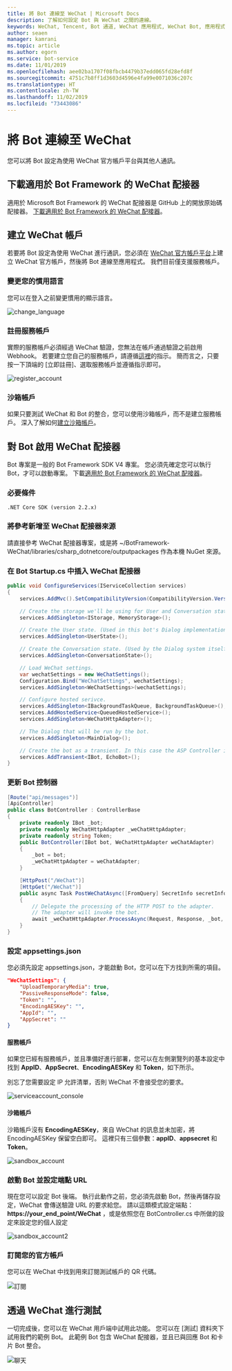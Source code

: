 ```yaml
---
title: 將 Bot 連線至 WeChat | Microsoft Docs
description: 了解如何設定 Bot 與 WeChat 之間的連線。
keywords: WeChat, Tencent, Bot 通道, WeChat 應用程式, WeChat Bot, 應用程式識別碼, 應用程式密碼, 認證
author: seaen
manager: kamrani
ms.topic: article
ms.author: egorn
ms.service: bot-service
ms.date: 11/01/2019
ms.openlocfilehash: aee02ba1707f08fbcb4479b37edd065fd28efd8f
ms.sourcegitcommit: 4751c7b8ff1d3603d4596e4fa99e0071036c207c
ms.translationtype: HT
ms.contentlocale: zh-TW
ms.lasthandoff: 11/02/2019
ms.locfileid: "73443086"
---
```

# <a name="connect-a-bot-to-wechat"></a>將 Bot 連線至 WeChat

您可以將 Bot 設定為使用 WeChat 官方帳戶平台與其他人通訊。

## <a name="download-wechat-adapter-for-bot-framework"></a>下載適用於 Bot Framework 的 WeChat 配接器

適用於 Microsoft Bot Framework 的 WeChat 配接器是 GitHub 上的開放原始碼配接器。 [下載適用於 Bot Framework 的 WeChat 配接器](https://github.com/microsoft/BotFramework-WeChat/)。

## <a name="create-a-wechat-account"></a>建立 WeChat 帳戶

若要將 Bot 設定為使用 WeChat 進行通訊，您必須在 [WeChat 官方帳戶平台](https://mp.weixin.qq.com/?lang=en_US)上建立 WeChat 官方帳戶，然後將 Bot 連線至應用程式。 我們目前僅支援服務帳戶。

### <a name="change-your-prefer-language"></a>變更您的慣用語言

您可以在登入之前變更慣用的顯示語言。

 ![change_language](./media/channels/wechat-change-language.png)

### <a name="register-a-service-account"></a>註冊服務帳戶

實際的服務帳戶必須經過 WeChat 驗證，您無法在帳戶通過驗證之前啟用 Webhook。 若要建立您自己的服務帳戶，請遵循[這裡](https://kf.qq.com/product/weixinmp.html#hid=87)的指示。
簡而言之，只要按一下頂端的 [立即註冊]、選取服務帳戶並遵循指示即可。

 ![register_account](./media/channels/wechat-register-account.png)

### <a name="sandbox-account"></a>沙箱帳戶

如果只要測試 WeChat 和 Bot 的整合，您可以使用沙箱帳戶，而不是建立服務帳戶。 深入了解如何[建立沙箱帳戶](https://mp.weixin.qq.com/debug/cgi-bin/sandbox?t=sandbox/login)。

## <a name="enable-wechat-adapter-to-bot"></a>對 Bot 啟用 WeChat 配接器

Bot 專案是一般的 Bot Framework SDK V4 專案。 您必須先確定您可以執行 Bot，才可以啟動專案。 下載[適用於 Bot Framework 的 WeChat 配接器](https://github.com/microsoft/BotFramework-WeChat/)。

### <a name="prerequisites"></a>必要條件

    .NET Core SDK (version 2.2.x)

### <a name="add-reference-to-wechat-adapter-source"></a>將參考新增至 WeChat 配接器來源

請直接參考 WeChat 配接器專案，或是將 ~/BotFramework-WeChat/libraries/csharp_dotnetcore/outputpackages 作為本機 NuGet 來源。

### <a name="inject-wechat-adapter-in-your-bot-startupcs"></a>在 Bot Startup.cs 中插入 WeChat 配接器

```csharp
public void ConfigureServices(IServiceCollection services)
{
    services.AddMvc().SetCompatibilityVersion(CompatibilityVersion.Version_2_2);

    // Create the storage we'll be using for User and Conversation state. (Memory is great for testing purposes.)
    services.AddSingleton<IStorage, MemoryStorage>();

    // Create the User state. (Used in this bot's Dialog implementation.)
    services.AddSingleton<UserState>();

    // Create the Conversation state. (Used by the Dialog system itself.)
    services.AddSingleton<ConversationState>();

    // Load WeChat settings.
    var wechatSettings = new WeChatSettings();
    Configuration.Bind("WeChatSettings", wechatSettings);
    services.AddSingleton<WeChatSettings>(wechatSettings);

    // Configure hosted serivce.
    services.AddSingleton<IBackgroundTaskQueue, BackgroundTaskQueue>();
    services.AddHostedService<QueuedHostedService>();
    services.AddSingleton<WeChatHttpAdapter>();

    // The Dialog that will be run by the bot.
    services.AddSingleton<MainDialog>();

    // Create the bot as a transient. In this case the ASP Controller is expecting an IBot.
    services.AddTransient<IBot, EchoBot>();
}
```

### <a name="update-your-bot-controller"></a>更新 Bot 控制器

```csharp
[Route("api/messages")]
[ApiController]
public class BotController : ControllerBase
{  
    private readonly IBot _bot;
    private readonly WeChatHttpAdapter _weChatHttpAdapter;
    private readonly string Token;
    public BotController(IBot bot, WeChatHttpAdapter weChatAdapter)
    {
        _bot = bot;
        _weChatHttpAdapter = weChatAdapter;
    }

    [HttpPost("/WeChat")]
    [HttpGet("/WeChat")]
    public async Task PostWeChatAsync([FromQuery] SecretInfo secretInfo)
    {
        // Delegate the processing of the HTTP POST to the adapter.
        // The adapter will invoke the bot.
        await _weChatHttpAdapter.ProcessAsync(Request, Response, _bot, secretInfo);
    }
}
```

### <a name="setup-appsettingsjson"></a>設定 appsettings.json

您必須先設定 appsettings.json，才能啟動 Bot，您可以在下方找到所需的項目。

```json
"WeChatSettings": {
    "UploadTemporaryMedia": true,
    "PassiveResponseMode": false,
    "Token": "",
    "EncodingAESKey": "",
    "AppId": "",
    "AppSecret": ""
}
```

#### <a name="service-account"></a>服務帳戶

如果您已經有服務帳戶，並且準備好進行部署，您可以在左側瀏覽列的基本設定中找到 **AppID**、**AppSecret**、**EncodingAESKey** 和 **Token**，如下所示。

別忘了您需要設定 IP 允許清單，否則 WeChat 不會接受您的要求。

 ![serviceaccount_console](./media/channels/wechat-serviceaccount-console.png)

#### <a name="sandbox-account"></a>沙箱帳戶

沙箱帳戶沒有 **EncodingAESKey**，來自 WeChat 的訊息並未加密，將 EncodingAESKey 保留空白即可。 這裡只有三個參數：**appID**、**appsecret** 和 **Token**。

 ![sandbox_account](./media/channels/wechat-sandbox-account.png)

### <a name="start-bot-and-set-endpoint-url"></a>啟動 Bot 並設定端點 URL

現在您可以設定 Bot 後端。 執行此動作之前，您必須先啟動 Bot，然後再儲存設定，WeChat 會傳送驗證 URL 的要求給您。
請以這類模式設定端點： **https://your_end_point/WeChat** ，或是依照您在 BotController.cs 中所做的設定來設定您的個人設定

 ![sandbox_account2](./media/channels/wechat-sandbox-account-2.png)

### <a name="subscribe-your-official-account"></a>訂閱您的官方帳戶

您可以在 WeChat 中找到用來訂閱測試帳戶的 QR 代碼。

 ![訂閱](./media/channels/wechat-subscribe.png)

## <a name="test-through-wechat"></a>透過 WeChat 進行測試

一切完成後，您可以在 WeChat 用戶端中試用此功能。 您可以在 [測試] 資料夾下試用我們的範例 Bot。 此範例 Bot 包含 WeChat 配接器，並且已與回應 Bot 和卡片 Bot 整合。

 ![聊天](./media/channels/wechat-chat.png)
